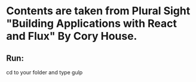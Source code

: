 # Contents are taken from Plural Sight "Building Applications with React and Flux" By Cory House.
## Run:
cd to your folder and type gulp
